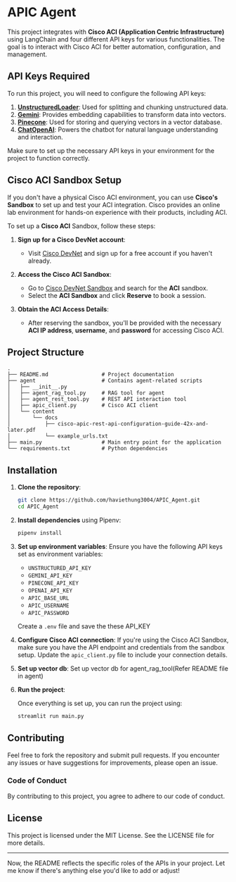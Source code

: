 # APIC Agent

This project integrates with **Cisco ACI (Application Centric Infrastructure)** using LangChain and four different API keys for various functionalities. The goal is to interact with Cisco ACI for better automation, configuration, and management.

## API Keys Required

To run this project, you will need to configure the following API keys:

1. **[UnstructuredLoader](https://unstructured.io/)**: Used for splitting and chunking unstructured data.
2. **[Gemini](https://www.pinecone.io/)**: Provides embedding capabilities to transform data into vectors.
3. **[Pinecone](https://www.pinecone.io/)**: Used for storing and querying vectors in a vector database.
4. **[ChatOpenAI](https://openai.com/index/openai-api/)**: Powers the chatbot for natural language understanding and interaction.

Make sure to set up the necessary API keys in your environment for the project to function correctly.

## Cisco ACI Sandbox Setup

If you don't have a physical Cisco ACI environment, you can use **Cisco's Sandbox** to set up and test your ACI integration. Cisco provides an online lab environment for hands-on experience with their products, including ACI.

To set up a **Cisco ACI** Sandbox, follow these steps:

1. **Sign up for a Cisco DevNet account**:
   - Visit [Cisco DevNet](https://developer.cisco.com/) and sign up for a free account if you haven't already.

2. **Access the Cisco ACI Sandbox**:
   - Go to [Cisco DevNet Sandbox](https://devnetsandbox.cisco.com/) and search for the **ACI** sandbox.
   - Select the **ACI Sandbox** and click **Reserve** to book a session.

3. **Obtain the ACI Access Details**:
   - After reserving the sandbox, you'll be provided with the necessary **ACI IP address**, **username**, and **password** for accessing Cisco ACI.

## Project Structure

```
.
├── README.md                 # Project documentation
├── agent                     # Contains agent-related scripts
│   ├── __init__.py
│   ├── agent_rag_tool.py     # RAG tool for agent
│   ├── agent_rest_tool.py    # REST API interaction tool
│   ├── apic_client.py        # Cisco ACI client
│   └── content
│       └── docs
│           ├── cisco-apic-rest-api-configuration-guide-42x-and-later.pdf
│           └── example_urls.txt
├── main.py                   # Main entry point for the application
└── requirements.txt          # Python dependencies
```

## Installation

1. **Clone the repository**:

   ```bash
   git clone https://github.com/haviethung3004/APIC_Agent.git
   cd APIC_Agent
   ```

2. **Install dependencies** using Pipenv:

   ```bash
   pipenv install
   ```

3. **Set up environment variables**:
   Ensure you have the following API keys set as environment variables:

   - `UNSTRUCTURED_API_KEY`
   - `GEMINI_API_KEY`
   - `PINECONE_API_KEY`
   - `OPENAI_API_KEY`
   - `APIC_BASE_URL`
   - `APIC_USERNAME`
   - `APIC_PASSWORD`

   Create a `.env` file and save the these API_KEY 

4. **Configure Cisco ACI connection**:
   If you're using the Cisco ACI Sandbox, make sure you have the API endpoint and credentials from the sandbox setup. Update the `apic_client.py` file to include your connection details.

5. **Set up vector db**:
   Set up vector db for agent_rag_tool(Refer README file in agent)

6. **Run the project**:

   Once everything is set up, you can run the project using:

   ```bash
   streamlit run main.py
   ```


## Contributing

Feel free to fork the repository and submit pull requests. If you encounter any issues or have suggestions for improvements, please open an issue.

### Code of Conduct

By contributing to this project, you agree to adhere to our code of conduct.

## License

This project is licensed under the MIT License. See the LICENSE file for more details.

---

Now, the README reflects the specific roles of the APIs in your project. Let me know if there's anything else you'd like to add or adjust!